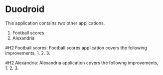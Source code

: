 # Duodroid
This application contains two other applications.
1. Football scores
2. Alexandria

#H2 Football scores:
Football scores application covers the following improvements,
1.
2.
3.

#H2 Alexandria:
Alexandria application covers the followng improvements,
1.
2.
3.